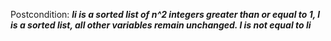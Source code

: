 Postcondition: ***li is a sorted list of n^2 integers greater than or equal to 1, l is a sorted list, all other variables remain unchanged. l is not equal to li***